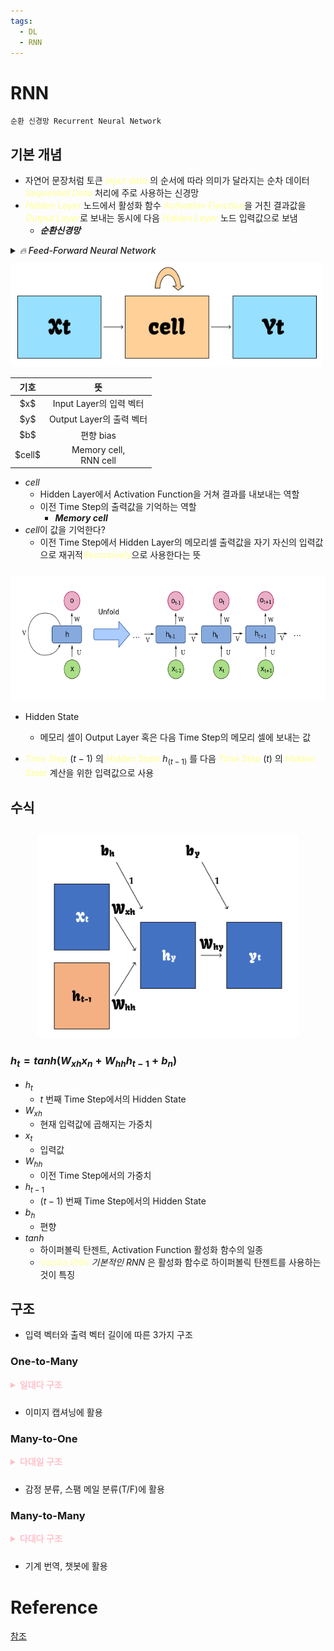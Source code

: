 ```yaml
---
tags:
  - DL
  - RNN
---
```

# RNN

    순환 신경망 Recurrent Neural Network

## 기본 개념
- 자연어 문장처럼 토큰<span style="color:rgba(255,255,135,0.8);font-weight:500;font-style:italic;"> input data </span>의 순서에 따라 의미가 달라지는 순차 데이터<span style="color:rgba(255,255,135,0.8);font-weight:500;font-style:italic;"> Sequential Data</span> 처리에 주로 사용하는 신경망
- <span style="color:rgba(255,255,135,0.8);font-weight:500;font-style:italic;">Hidden Layer</span> 노드에서 활성화 함수 <span style="color:rgba(255,255,135,0.8);font-weight:500;font-style:italic;">Activation Function</span>을 거친 결과값을 <span style="color:rgba(255,255,135,0.8);font-weight:500;font-style:italic;">Output Layer</span>로 보내는 동시에 다음 <span style="color:rgba(255,255,135,0.8);font-weight:500;font-style:italic;">Hidden Layer</span> 노드 입력값으로 보냄
  - ***순환신경망***

<details>
  <summary style="padding-bottom:10px;font-weight:500;font-style:italic;">🔥 Feed-Forward Neural Network</summary>
    
    피드 포워드 신경망
    
  <span style="color:rgba(255,255,135,0.8);font-weight:500;font-style:italic;">Hidden Layer</span>에서 <span style="color:rgba(255,255,135,0.8);font-weight:500;font-style:italic;">Activation Function</span>을 통과한 결과 값이 오직 <span style="color:rgba(255,255,135,0.8);font-weight:500;font-style:italic;">Output Layer</span>로만 전달됨
</details>

<!-- <center> -->
<img src="../Assets/rnn-node.png" alt="RNN 도식화" width=500 style="border-radius:8px;"/>
<!-- </center> -->

<table>
  <thead>
    <tr>
      <th scope="col" style="text-align: center;">기호</td>
      <th scope="col" style="text-align: center;">뜻</td>
    </tr>
  </thead>
  <tbody style="text-align: center;">
    <tr>
      <td>$x$</td>
      <td>Input Layer의 입력 벡터</td>
    </tr>
    <tr>
      <td>$y$</td>
      <td>Output Layer의 출력 벡터</td>
    </tr>
    <tr>
      <td>$b$</td>
      <td>편향 bias</td>
    </tr>
    <tr>
      <td>$cell$</td>
      <td>Memory cell,<br>RNN cell</td>
    </tr>
  </tbody>
</table>

- $cell$
  - Hidden Layer에서  Activation Function을 거쳐 결과를 내보내는 역할
  - 이전 Time Step의 출력값을 기억하는 역할
    - ***Memory cell***
- $cell$이 값을 기억한다?
  - 이전 Time Step에서 Hidden Layer의 메모리셀 출력값을 자기 자신의 입력값으로 재귀적<span style="color:rgba(255,255,135,0.8);font-weight:500;font-style:italic;">Recursively</span>으로 사용한다는 뜻

<center>
<img src="../Assets/Recurrent_neural_network.png" alt="RNN 도식화" height=200 style="background-color: white; border-radius: 8px; margin-top: 10px;"/>
</center>

- Hidden State
  - 메모리 셀이 Output Layer 혹은 다음 Time Step의 메모리 셀에 보내는 값

- <span style="color:rgba(255,255,135,0.8);font-weight:500;font-style:italic;">Time Step</span> $(t-1)$ 의 <span style="color:rgba(255,255,135,0.8);font-weight:500;font-style:italic;">Hidden State</span> $h_{(t-1)}$ 를 다음 <span style="color:rgba(255,255,135,0.8);font-weight:500;font-style:italic;">Time Step</span> $(t)$ 의 <span style="color:rgba(255,255,135,0.8);font-weight:500;font-style:italic;">Hidden State</span> 계산을 위한 입력값으로 사용

## 수식

<center>
<img src="../Assets/rnn3.png" alt="RNN 도식화" width=420 style="border-radius: 10px; margin-top: 10px;"/>
</center>

### $h_t = tanh(W_{xh}x_n + W_{hh}h_{t-1} + b_n)$
- $h_t$
  - $t$ 번째 Time Step에서의 Hidden State
- $W_{xh}$
  - 현재 입력값에 곱해지는 가중치
- $x_t$
  - 입력값
- $W_{hh}$
  - 이전 Time Step에서의 가중치
- $h_{t-1}$
  - $(t-1)$ 번째 Time Step에서의 Hidden State
- $b_h$
  - 편향
- $tanh$
  - 하이퍼볼릭 탄젠트, Activation Function 활성화 함수의 일종
  - <span style="color:rgb(255,255,175);font-weight:500;">Vanilla RNN</span> *기본적인 RNN* 은 활성화 함수로 하이퍼볼릭 탄젠트를 사용하는 것이 특징

## 구조
- 입력 벡터와 출력 벡터 길이에 따른 3가지 구조

### One-to-Many
<details>
    <summary style="padding-bottom:10px;font-weight:600;color:pink;">일대다 구조</summary>

┌───┐　┌───┐　┌───┐　┌───┐<br>
│　$y_0$　│→│　$y_1$　│→│　$y_2$　│→│　$y_3$　│<br>
└───┘　└───┘　└───┘　└───┘<br>
　　 ↑ 　　　　　 ↑ 　　　　　 ↑ 　　　　　↑<br>
┌───┐　┌───┐　┌───┐　┌───┐<br>
│$RNN$│→│ $RNN$│→│$RNN$│→ │$RNN$│<br>
└───┘　└───┘　└───┘　└───┘<br>
　　 ↑<br>
┌───┐<br>
│　$x_0$　│<br>
└───┘<br>
</details>

- 이미지 캡셔닝에 활용

### Many-to-One
<details>
    <summary style="padding-bottom:10px;font-weight:600;color:pink;">다대일 구조</summary>

.　　　　　　　　　　　　　　　　　　┌───┐<br>
　　　　　　　　　　　　　　　　　　 │　$x_0$　│<br>
　　　　　　　　　　　　　　　　　　 └───┘<br>
　　　　　　　　　　　　　　　　　　　　 ↑<br>
┌───┐　┌───┐　┌───┐　┌───┐<br>
│$RNN$│→│ $RNN$│→│$RNN$│→ │$RNN$│<br>
└───┘　└───┘　└───┘　└───┘<br>
　　 ↑ 　　　　　 ↑ 　　　　　 ↑ 　　　　　↑<br>
┌───┐　┌───┐　┌───┐　┌───┐<br>
│　$x_0$　│→│　$x_1$　│→│　$x_2$　│→│　$x_3$　│<br>
└───┘　└───┘　└───┘　└───┘<br>
</details>

- 감정 분류, 스팸 메일 분류(T/F)에 활용

### Many-to-Many
<details>
    <summary style="padding-bottom:10px;font-weight:600;color:pink;">다대다 구조</summary>

┌───┐　┌───┐　┌───┐　┌───┐<br>
│　$y_0$　│→│　$y_1$　│→│　$y_2$　│→│　$y_3$　│<br>
└───┘　└───┘　└───┘　└───┘<br>
　　 ↑ 　　　　　 ↑ 　　　　　 ↑ 　　　　　↑<br>
┌───┐　┌───┐　┌───┐　┌───┐<br>
│$RNN$│→│ $RNN$│→│$RNN$│→ │$RNN$│<br>
└───┘　└───┘　└───┘　└───┘<br>
　　 ↑ 　　　　　 ↑ 　　　　　 ↑ 　　　　　↑<br>
┌───┐　┌───┐　┌───┐　┌───┐<br>
│　$x_0$　│→│　$x_1$　│→│　$x_2$　│→│　$x_3$　│<br>
└───┘　└───┘　└───┘　└───┘<br>
</details>

- 기계 번역, 챗봇에 활용

# Reference
<!-- [참조](https://ctkim.tistory.com/entry/RNNRecurrent-Neural-Network?category=1097443) -->
[참조](https://heytech.tistory.com/440)
